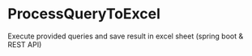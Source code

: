# ProcessQueryToExcel
Execute provided queries and save result in excel sheet (spring boot &amp; REST API)
